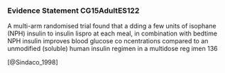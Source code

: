 ### Evidence Statement CG15AdultES122
A multi-arm randomised trial found that a dding a few units of isophane (NPH) insulin to insulin lispro at each meal, in combination with bedtime NPH insulin improves blood glucose co ncentrations compared to an unmodified (soluble) human insulin regimen in a multidose reg imen 136



[@Sindaco_1998]
